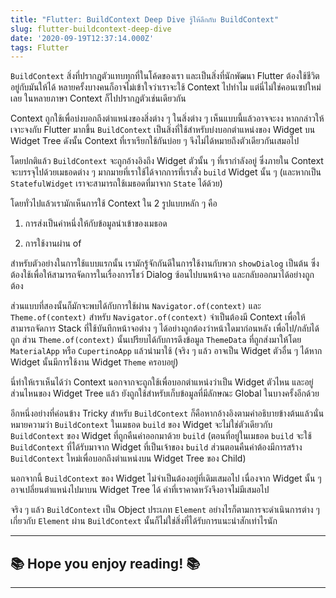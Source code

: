 ```yaml
---
title: "Flutter: BuildContext Deep Dive รู้ให้ลึกกับ BuildContext"
slug: flutter-buildcontext-deep-dive
date: '2020-09-19T12:37:14.000Z'
tags: Flutter
---
```


`BuildContext` สิ่งที่ปรากฎตัวแทบทุกที่ในโค้ดของเรา และเป็นสิ่งที่นักพัฒนา Flutter ต้องใช้ชีวิตอยู่กับมันให้ได้ หลายครั้งบางคนก็อาจไม่เข้าใจว่าเราจะใช้ Context ไปทำไม แต่นี่ไม่ใช่คอนเซปใหม่เลย ในหลายภาษา Context ก็ไปปรากฎตัวเช่นเดียวกัน

Context ถูกใช้เพื่อบ่งบอกถึงตำแหน่งของสิ่งต่าง ๆ ในสิ่งต่าง ๆ เห็นแบบนี้แล้วอาจจะงง หากกล่าวให้เจาะจงกับ Flutter มากขึ้น `BuildContext` เป็นสิ่งที่ใช้สำหรับบ่งบอกตำแหน่งของ Widget บน Widget Tree ดังนั้น Context ที่เราเรียกใช้กันบ่อย ๆ จึงไม่ได้หมายถึงตัวเดียวกันเสมอไป

โดยปกติแล้ว `BuildContext` จะถูกอ้างอิงถึง Widget ตัวนั้น ๆ ที่เรากำลังอยู่ ซึ่งภายใน Context จะบรรจุไปด้วยเมธอดต่าง ๆ มากมายที่เราใช้ได้จากการที่เราสั่ง `build` Widget นั้น ๆ (และหากเป็น `StatefulWidget` เราจะสามารถใช้เมธอดที่มาจาก `State` ได้ด้วย)

โดยทั่วไปแล้วเรามักเห็นการใช้ Context ใน 2 รูปแบบหลัก ๆ คือ 

1) การส่งเป็นค่าหนึ่งให้กับข้อมูลนำเข้าของเมธอด

2) การใช้งานผ่าน of

สำหรับตัวอย่างในการใช้แบบแรกนั้น เรามักรู้จักกันดีในการใช้งานกับพวก `showDialog` เป็นต้น ซึ่งต้องใช้เพื่อให้สามารถจัดการในเรื่องการโชว์ Dialog ซ้อนไปบนหน้าจอ และกลับออกมาได้อย่างถูกต้อง

ส่วนแบบที่สองนั้นก็มักจะพบได้กับการใช้ผ่าน `Navigator.of(context)` และ `Theme.of(context)` สำหรับ `Navigator.of(context)` จำเป็นต้องมี Context เพื่อให้สามารถจัดการ Stack ที่ใช้บันทึกหน้าจอต่าง ๆ ได้อย่างถูกต้องว่าหน้าใดมาก่อนหลัง เพื่อไป/กลับได้ถูก ส่วน `Theme.of(context)` นั้นเปรียบได้กับการดึงข้อมูล `ThemeData` ที่ถูกส่งมาให้โดย `MaterialApp` หรือ `CupertinoApp` แล้วนำมาใช้ (จริง ๆ แล้ว อาจเป็น Widget ตัวอื่น ๆ ได้หาก Widget นั้นมีการใช้งาน Widget `Theme` ครอบอยู่)

นี่ทำให้เราเห็นได้ว่า Context นอกจากจะถูกใช้เพื่อบอกตำแหน่งว่าเป็น Widget ตัวไหน และอยู่ส่วนไหนของ Widget Tree แล้ว ยังถูกใช้สำหรับเก็บข้อมูลที่มีลักษณะ Global ในบางครั้งอีกด้วย

อีกหนึ่งอย่างที่ค่อนข้าง Tricky สำหรับ `BuildContext` ก็คือหากอ้างอิงตามคำอธิบายข้างต้นแล้วนั่นหมายความว่า `BuildContext` ในเมธอด `build` ของ Widget จะไม่ใช่ตัวเดียวกับ `BuildContext` ของ Widget ที่ถูกคืนค่าออกมาด้วย `build` (ตอนที่อยู่ในเมธอด `build` จะใช้ `BuildContext` ที่ได้รับมาจาก Widget ที่เป็นเจ้าของ `build` ส่วนตอนคืนค่าต้องมีการสร้าง `BuildContext` ใหม่เพื่อบอกถึงตำแหน่งบน Widget Tree ของ Child)

นอกจากนี้ `BuildContext` ของ Widget ไม่จำเป็นต้องอยู่ที่เดิมเสมอไป เนื่องจาก Widget นั้น ๆ อาจเปลี่ยนตำแหน่งไปมาบน Widget Tree ได้ ค่าที่เราคาดหวังจึงอาจไม่มีเสมอไป

จริง ๆ แล้ว `BuildContext` เป็น Object ประเภท `Element` อย่างไรก็ตามการจะดำเนินการต่าง ๆ เกี่ยวกับ `Element` ผ่าน `BuildContext` นั้นก็ไม่ใช่สิ่งที่ได้รับการแนะนำสักเท่าไรนัก

---

## ********📚 Hope you enjoy reading! 📚********

---
